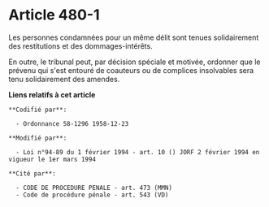 # Article 480-1

Les personnes condamnées pour un même délit sont tenues solidairement des restitutions et des dommages-intérêts.

En outre, le tribunal peut, par décision spéciale et motivée, ordonner que le prévenu qui s'est entouré de coauteurs ou de
complices insolvables sera tenu solidairement des amendes.

**Liens relatifs à cet article**

	**Codifié par**:

	  - Ordonnance 58-1296 1958-12-23

	**Modifié par**:

	  - Loi n°94-89 du 1 février 1994 - art. 10 () JORF 2 février 1994 en vigueur le 1er mars 1994

	**Cité par**:

	  - CODE DE PROCEDURE PENALE - art. 473 (MMN)
	  - Code de procédure pénale - art. 543 (VD)
